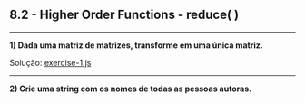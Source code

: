 ## 8.2 - Higher Order Functions - reduce( )

<hr>

**1) Dada uma matriz de matrizes, transforme em uma única matriz.**

Solução: [exercise-1.js](./exercise-1.js)

<hr>

**2) Crie uma string com os nomes de todas as pessoas autoras.**

